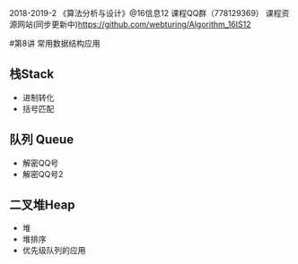 2018-2019-2 《算法分析与设计》@16信息12 课程QQ群（778129369）
 课程资源网站(同步更新中)https://github.com/webturing/Algorithm_16IS12
 
 #第8讲  常用数据结构应用
 ## 栈Stack
 - 进制转化
 - 括号匹配
 ## 队列 Queue
 - 解密QQ号
 - 解密QQ号2
 ## 二叉堆Heap 
 - 堆
 - 堆排序
 - 优先级队列的应用
 
 